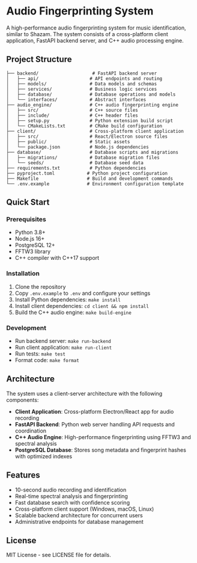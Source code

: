 # Audio Fingerprinting System

A high-performance audio fingerprinting system for music identification, similar to Shazam. The system consists of a cross-platform client application, FastAPI backend server, and C++ audio processing engine.

## Project Structure

```
├── backend/                    # FastAPI backend server
│   ├── api/                   # API endpoints and routing
│   ├── models/                # Data models and schemas
│   ├── services/              # Business logic services
│   ├── database/              # Database operations and models
│   └── interfaces/            # Abstract interfaces
├── audio_engine/              # C++ audio fingerprinting engine
│   ├── src/                   # C++ source files
│   ├── include/               # C++ header files
│   ├── setup.py               # Python extension build script
│   └── CMakeLists.txt         # CMake build configuration
├── client/                    # Cross-platform client application
│   ├── src/                   # React/Electron source files
│   ├── public/                # Static assets
│   └── package.json           # Node.js dependencies
├── database/                  # Database scripts and migrations
│   ├── migrations/            # Database migration files
│   └── seeds/                 # Database seed data
├── requirements.txt           # Python dependencies
├── pyproject.toml            # Python project configuration
├── Makefile                  # Build and development commands
└── .env.example              # Environment configuration template
```

## Quick Start

### Prerequisites

- Python 3.8+
- Node.js 16+
- PostgreSQL 12+
- FFTW3 library
- C++ compiler with C++17 support

### Installation

1. Clone the repository
2. Copy `.env.example` to `.env` and configure your settings
3. Install Python dependencies: `make install`
4. Install client dependencies: `cd client && npm install`
5. Build the C++ audio engine: `make build-engine`

### Development

- Run backend server: `make run-backend`
- Run client application: `make run-client`
- Run tests: `make test`
- Format code: `make format`

## Architecture

The system uses a client-server architecture with the following components:

- **Client Application**: Cross-platform Electron/React app for audio recording
- **FastAPI Backend**: Python web server handling API requests and coordination
- **C++ Audio Engine**: High-performance fingerprinting using FFTW3 and spectral analysis
- **PostgreSQL Database**: Stores song metadata and fingerprint hashes with optimized indexes

## Features

- 10-second audio recording and identification
- Real-time spectral analysis and fingerprinting
- Fast database search with confidence scoring
- Cross-platform client support (Windows, macOS, Linux)
- Scalable backend architecture for concurrent users
- Administrative endpoints for database management

## License

MIT License - see LICENSE file for details.